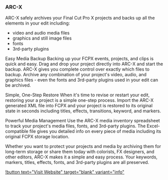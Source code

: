 ### ARC-X

ARC-X safely archives your Final Cut Pro X projects and backs up all the elements in your edit including:
- video and audio media files
- graphics and still image files
- fonts
- 3rd-party plugins

Easy Media Backup
Backing up your FCPX events, projects, and clips is quick and easy. Drag and drop your project directly into ARC-X and start the backup. ARC-X gives you complete control over exactly which files to backup. Archive any combination of your project's video, audio, and graphics files - even the fonts and 3rd-party plugins used in your edit can be archived.

Simple, One-Step Restore
When it's time to revise or restart your edit, restoring your a project is a simple one-step process. Import the ARC-X generated XML file into FCPX and your project is restored to its original state in seconds including titles, effects, transitions, keyword, and markers.

Powerful Media Management
Use the ARC-X media inventory spreadsheet to track your project's media files, fonts, and 3rd-party plugins. The Excel-compatible file gives you detailed info on every piece of media including its original FCPX storage location.

Whether you want to protect your projects and media by archiving them for long-term storage or share them today with colorists, FX designers, and other editors, ARC-X makes it a simple and easy process. Your keywords, markers, titles, effects, fonts, and 3rd-party plugins are all preserved.

[!button text="Visit Website" target="blank" variant="info"](https://edit-tools.com/arc-x.html)